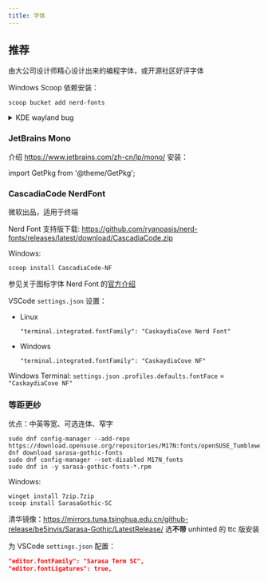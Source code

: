```yaml
---
title: 字体
---
```


## 推荐

由大公司设计师精心设计出来的编程字体，或开源社区好评字体

Windows Scoop 依赖安装：

    scoop bucket add nerd-fonts

<details>
  <summary>KDE wayland bug</summary>

修复：

```
cd ~/.local/share/applications/
cp /usr/share/applications/org.kde.kfontview.desktop .
sed -i "/Exec/ s/=/=env QT_QPA_PLATFORM=xcb /" org.kde.kfontview.desktop
cd -
```

跟进：https://bugs.kde.org/show_bug.cgi?id=439470

</details>

### JetBrains Mono

介绍 <https://www.jetbrains.com/zh-cn/lp/mono/> 安装：

import GetPkg from '@theme/GetPkg';

<GetPkg name="goldendict" dnf="jetbrains-mono-fonts" scoop="JetBrains-Mono" />

### CascadiaCode NerdFont

微软出品，适用于终端

Nerd Font 支持版下载: https://github.com/ryanoasis/nerd-fonts/releases/latest/download/CascadiaCode.zip

Windows:

    scoop install CascadiaCode-NF

参见关于图标字体 Nerd Font 的[官方介绍](https://www.nerdfonts.com/)

VSCode `settings.json` 设置：

- Linux

      "terminal.integrated.fontFamily": "CaskaydiaCove Nerd Font"

- Windows

      "terminal.integrated.fontFamily": "CaskaydiaCove NF"

Windows Terminal: `settings.json` `.profiles.defaults.fontFace` = `"CaskaydiaCove NF"`

### 等距更纱

优点：中英等宽、可选连体、窄字

```shell
sudo dnf config-manager --add-repo https://download.opensuse.org/repositories/M17N:fonts/openSUSE_Tumbleweed/M17N:fonts.repo
dnf download sarasa-gothic-fonts
sudo dnf config-manager --set-disabled M17N_fonts
sudo dnf in -y sarasa-gothic-fonts-*.rpm
```

Windows:

    winget install 7zip.7zip
    scoop install SarasaGothic-SC

清华镜像：https://mirrors.tuna.tsinghua.edu.cn/github-release/be5invis/Sarasa-Gothic/LatestRelease/ 选**不带** unhinted 的 ttc 版安装

为 VSCode `settings.json` 配置：

```json
"editor.fontFamily": "Sarasa Term SC",
"editor.fontLigatures": true,
```
